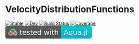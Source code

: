 # VelocityDistributionFunctions

[![Stable](https://img.shields.io/badge/docs-stable-blue.svg)](https://JuliaSpacePhysics.github.io/VelocityDistributionFunctions.jl/stable/)
[![Dev](https://img.shields.io/badge/docs-dev-blue.svg)](https://JuliaSpacePhysics.github.io/VelocityDistributionFunctions.jl/dev/)
[![Build Status](https://github.com/JuliaSpacePhysics/VelocityDistributionFunctions.jl/actions/workflows/CI.yml/badge.svg?branch=main)](https://github.com/JuliaSpacePhysics/VelocityDistributionFunctions.jl/actions/workflows/CI.yml?query=branch%3Amain)
[![Coverage](https://codecov.io/gh/JuliaSpacePhysics/VelocityDistributionFunctions.jl/branch/main/graph/badge.svg)](https://codecov.io/gh/JuliaSpacePhysics/VelocityDistributionFunctions.jl)
[![Aqua](https://raw.githubusercontent.com/JuliaTesting/Aqua.jl/master/badge.svg)](https://github.com/JuliaTesting/Aqua.jl)
